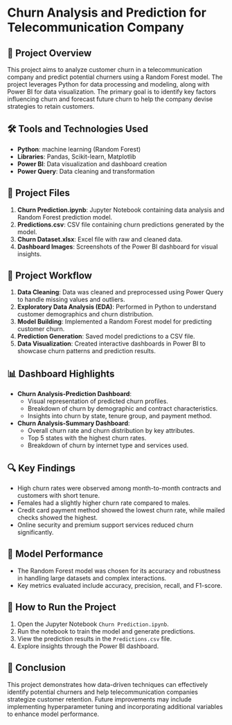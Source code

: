 # Churn Analysis and Prediction for Telecommunication Company

## 🌟 Project Overview

This project aims to analyze customer churn in a telecommunication company and predict potential churners using a Random Forest model. The project leverages Python for data processing and modeling, along with Power BI for data visualization. The primary goal is to identify key factors influencing churn and forecast future churn to help the company devise strategies to retain customers.

## 🛠️ Tools and Technologies Used

- **Python**: machine learning (Random Forest)
- **Libraries**: Pandas, Scikit-learn, Matplotlib
- **Power BI**: Data visualization and dashboard creation
- **Power Query**: Data cleaning and transformation

## 📂 Project Files

1. **Churn Prediction.ipynb**: Jupyter Notebook containing data analysis and Random Forest prediction model.
2. **Predictions.csv**: CSV file containing churn predictions generated by the model.
3. **Churn Dataset.xlsx**: Excel file with raw and cleaned data.
4. **Dashboard Images**: Screenshots of the Power BI dashboard for visual insights.

## 🔄 Project Workflow

1. **Data Cleaning**: Data was cleaned and preprocessed using Power Query to handle missing values and outliers.
2. **Exploratory Data Analysis (EDA)**: Performed in Python to understand customer demographics and churn distribution.
3. **Model Building**: Implemented a Random Forest model for predicting customer churn.
4. **Prediction Generation**: Saved model predictions to a CSV file.
5. **Data Visualization**: Created interactive dashboards in Power BI to showcase churn patterns and prediction results.

## 📊 Dashboard Highlights

- **Churn Analysis-Prediction Dashboard**:
  - Visual representation of predicted churn profiles.
  - Breakdown of churn by demographic and contract characteristics.
  - Insights into churn by state, tenure group, and payment method.
- **Churn Analysis-Summary Dashboard**:
  - Overall churn rate and churn distribution by key attributes.
  - Top 5 states with the highest churn rates.
  - Breakdown of churn by internet type and services used.

## 🔍 Key Findings

- High churn rates were observed among month-to-month contracts and customers with short tenure.
- Females had a slightly higher churn rate compared to males.
- Credit card payment method showed the lowest churn rate, while mailed checks showed the highest.
- Online security and premium support services reduced churn significantly.

## 🧠 Model Performance

- The Random Forest model was chosen for its accuracy and robustness in handling large datasets and complex interactions.
- Key metrics evaluated include accuracy, precision, recall, and F1-score.

## 🚀 How to Run the Project

1. Open the Jupyter Notebook `Churn Prediction.ipynb`.
2. Run the notebook to train the model and generate predictions.
3. View the prediction results in the `Predictions.csv` file.
4. Explore insights through the Power BI dashboard.

## 📝 Conclusion

This project demonstrates how data-driven techniques can effectively identify potential churners and help telecommunication companies strategize customer retention. Future improvements may include implementing hyperparameter tuning and incorporating additional variables to enhance model performance.


